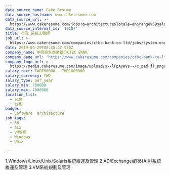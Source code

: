 ```yaml
---
data_source_name: Cake Resume
data_source_hostname: www.cakeresume.com
data_source_url: >-
  https://www.cakeresume.com/jobs?q=architecture&locale=en&range%5Bsalary_range%5D%5Bmin%5D=1000000&page=4
data_source_internal_id: '10187'
title: 行政_系統工程師
job_url: >-
  https://www.cakeresume.com/companies/ctbc-bank-co-ltd/jobs/system-engineer-8258fb
date: 2019-04-29T08:35:47.936Z
company_name: 中國信託商業銀行CTBC BANK
company_page_url: 'https://www.cakeresume.com/companies/ctbc-bank-co-ltd'
company_logo_url: >-
  https://media.cakeresume.com/image/upload/s--lFpAyWVs--/c_pad,fl_png8,h_200,w_200/v1564465077/jaahzogkgdfd5ydubryd.png
salary_text: TWD700000 - TWD1000000
salary_currency: TWD
salary_type: per_year
salary_min: 700000
salary_max: 1000000
location_list:
  - 台灣
  - 台北
badges:
  - Software  architecture
job_tags:
  - R6
  - aix
  - VM管理
  - Windows
  - Unix

---
```


1.Windows/Linux/Unix/Solaris系統維運及管理 2.AD/Exchange或R6(AIX)系統維運及管理 3.VM系統規劃及管理